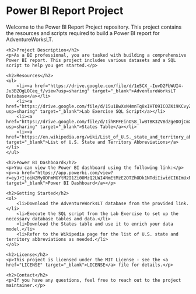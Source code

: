 
<html lang="en">
<head>
    <meta charset="UTF-8">
    <meta name="viewport" content="width=device-width, initial-scale=1.0">
    <title>Power BI Report Project</title>
</head>
<body>
    <h1>Power BI Report Project</h1>
    <p>Welcome to the Power BI Report Project repository. This project contains the resources and scripts required to build a Power BI report for AdventureWorksLT.</p>

    <h2>Project Description</h2>
    <p>As a BI professional, you are tasked with building a comprehensive Power BI report. This project includes various datasets and a SQL script to help you get started.</p>

    <h2>Resources</h2>
    <ul>
        <li><a href="https://drive.google.com/file/d/1e5CX_-IuvD2FbWUI4-Ju3BZOgLOCeq_f/view?usp=sharing" target="_blank">AdventureWorksLT Database</a></li>
        <li><a href="https://drive.google.com/file/d/15u1BwXxN4mnTq8xIHTO9ICOZKi9KCvyZ/view?usp=sharing" target="_blank">Lab Exercise SQL Script</a></li>
        <li><a href="https://drive.google.com/file/d/1ihRFFEinOS8_lwBTBK3ZVBdZgeDOjCmX/view?usp=sharing" target="_blank">States Table</a></li>
        <li><a href="https://en.wikipedia.org/wiki/List_of_U.S._state_and_territory_abbreviations" target="_blank">List of U.S. State and Territory Abbreviations</a></li>
    </ul>

    <h2>Power BI Dashboard</h2>
    <p>You can view the Power BI dashboard using the following link:</p>
    <p><a href="https://app.powerbi.com/view?r=eyJrIjoiN2MyODFmMGYtM2I1Zi00MzQ2LWI4NmEtMzE2OTZhODk1NTdiIiwidCI6ImUxNGU3M2ViLTUyNTEtNDM4OC04ZDY3LThmOWYyZTJkNWE0NiIsImMiOjEwfQ%3D%3D" target="_blank">Power BI Dashboard</a></p>

    <h2>Getting Started</h2>
    <ol>
        <li>Download the AdventureWorksLT database from the provided link.</li>
        <li>Execute the SQL script from the Lab Exercise to set up the necessary database tables and data.</li>
        <li>Download the States table and use it to enrich your data model.</li>
        <li>Refer to the Wikipedia page for the list of U.S. state and territory abbreviations as needed.</li>
    </ol>

    <h2>License</h2>
    <p>This project is licensed under the MIT License - see the <a href="LICENSE" target="_blank">LICENSE</a> file for details.</p>

    <h2>Contact</h2>
    <p>If you have any questions, feel free to reach out to the project maintainer.</p>
</body>
</html>
